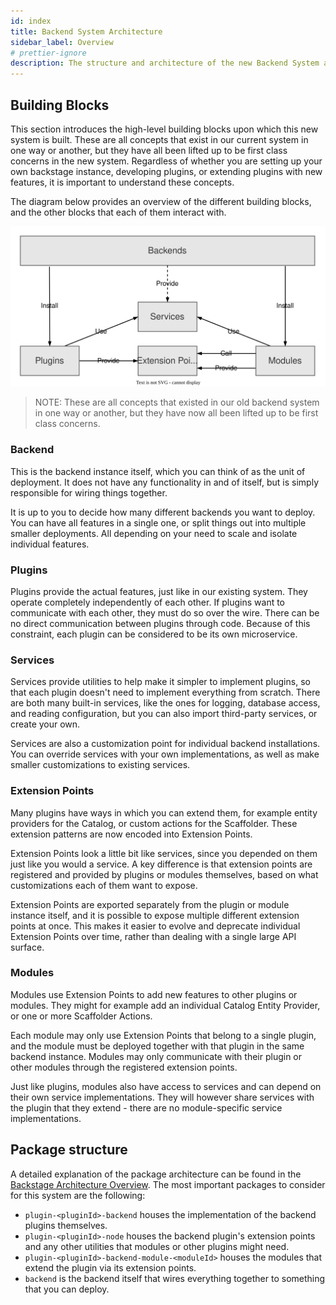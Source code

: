 ```yaml
---
id: index
title: Backend System Architecture
sidebar_label: Overview
# prettier-ignore
description: The structure and architecture of the new Backend System and its component parts
---
```


## Building Blocks

This section introduces the high-level building blocks upon which this new
system is built. These are all concepts that exist in our current system in one
way or another, but they have all been lifted up to be first class concerns in
the new system. Regardless of whether you are setting up your own backstage
instance, developing plugins, or extending plugins with new features, it is
important to understand these concepts.

The diagram below provides an overview of the different building blocks, and the other blocks that each of them interact with.

![backend system building blocks diagram](../../assets/backend-system/architecture-building-blocks.drawio.svg)

> NOTE: These are all concepts that existed in our old backend system in one way or another, but they have now all been lifted up to be first class concerns.

### Backend

This is the backend instance itself, which you can think of as the unit of deployment. It does not have any functionality in and of itself, but is simply responsible for wiring things together.

It is up to you to decide how many different backends you want to deploy. You can have all features in a single one, or split things out into multiple smaller deployments. All depending on your need to scale and isolate individual features.

### Plugins

Plugins provide the actual features, just like in our existing system. They operate completely independently of each other. If plugins want to communicate with each other, they must do so over the wire. There can be no direct communication between plugins through code. Because of this constraint, each plugin can be considered to be its own microservice.

### Services

Services provide utilities to help make it simpler to implement plugins, so that each plugin doesn't need to implement everything from scratch. There are both many built-in services, like the ones for logging, database access, and reading configuration, but you can also import third-party services, or create your own.

Services are also a customization point for individual backend installations. You can override services with your own implementations, as well as make smaller customizations to existing services.

### Extension Points

Many plugins have ways in which you can extend them, for example entity providers for the Catalog, or custom actions for the Scaffolder. These extension patterns are now encoded into Extension Points.

Extension Points look a little bit like services, since you depended on them just like you would a service. A key difference is that extension points are registered and provided by plugins or modules themselves, based on what customizations each of them want to expose.

Extension Points are exported separately from the plugin or module instance itself, and it is possible to expose multiple different extension points at once. This makes it easier to evolve and deprecate individual Extension Points over time, rather than dealing with a single large API surface.

### Modules

Modules use Extension Points to add new features to other plugins or modules. They might for example add an individual Catalog Entity Provider, or one or more Scaffolder Actions.

Each module may only use Extension Points that belong to a single plugin, and the module must be deployed together with that plugin in the same backend instance. Modules may only communicate with their plugin or other modules through the registered extension points.

Just like plugins, modules also have access to services and can depend on their own service implementations. They will however share services with the plugin that they extend - there are no module-specific service implementations.

## Package structure

A detailed explanation of the package architecture can be found in the
[Backstage Architecture
Overview](../../overview/architecture-overview/#package-architecture). The
most important packages to consider for this system are the following:

- `plugin-<pluginId>-backend` houses the implementation of the backend plugins
  themselves.
- `plugin-<pluginId>-node` houses the backend plugin's extension points and any other utilities
  that modules or other plugins might need.
- `plugin-<pluginId>-backend-module-<moduleId>` houses the modules that extend
  the plugin via its extension points.
- `backend` is the backend itself that wires everything together to something
  that you can deploy.
